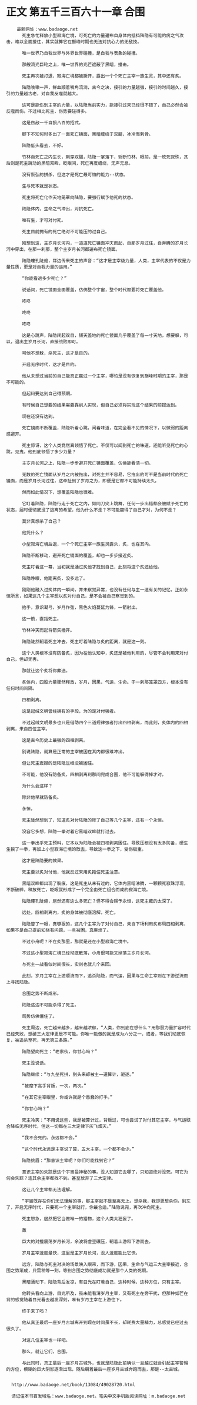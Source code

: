 # 正文 第五千三百六十一章 合围
        最新网址：www.badaoge.net
          死主急忙释放小型寂海亡境，可死亡的力量遍布自身体内抵挡陆隐有可能的疠之气攻击，难以全面接住，其实就算它在巅峰时期也无法对抗心力的无敌技。
      
          唯一世界乃自我世界与外界世界碰撞，是自我与表象的碰撞。
      
          那艘流光巨轮之上，唯一世界的光芒遮蔽了黑暗，撞击。
      
          死主再次被打退，寂海亡境都被撕开，露出一个个死亡主宰一族生灵，其中还有炙。
      
          陆隐咳嗽一声，鲜血顺着嘴角流淌，古今之决，接引的力量越强，接引的时间越久，接引的力量越古老，对自我反噬就越大。
      
          这可是能伤到主宰的力量，以陆隐当前实力，能接引过来已经很不错了，自己必然会被反噬而伤。不过相比死主，伤势要轻得多。
      
          这是伤敌一千自损八百的招式。
      
          脚下不知何时多出了一面死亡镜面，黑暗缠绕于双腿，冰冷而刺骨。
      
          陆隐低头看去，不好。
      
          竹林自死亡之内生长，刺穿双腿，陆隐一掌落下，斩断竹林，眼前，是一枚死寂珠，其后则是死主跳动的黑暗双眸，眨眼间，死亡再度缠绕，无声无息。
      
          没有恢弘的拼杀，但这才是死亡最可怕的能力--状态。
      
          生与死本就是状态。
      
          死主将死亡化作天地笼罩向陆隐，要强行赋予他死的状态。
      
          陆隐体内，生命之气冲出，对抗死亡。
      
          唯有生，才可对付死。
      
          死主目前拥有的死亡绝对不可能压的过自己。
      
          刚想到这，主岁月长河内，一道道死亡镜面冲天而起，自那岁月过往，自奔腾的岁月长河中穿出，在那一刹那，整个主岁月长河都遍布死亡镜面。
      
          陆隐瞳孔陡缩，耳边传来死主的声音：“这才是主宰级力量，人类，主宰代表的不仅是力量性质，更是对自我力量的运用。”
      
          “你能看透多少死亡？”
      
          说话间，死亡镜面全面覆盖，仿佛整个宇宙，整个时代都要将死亡覆盖他。
      
          咚咚
      
          咚咚
      
          咚咚
      
          这是心跳声，陆隐闭起双目，铺天盖地的死亡镜面几乎覆盖了每一寸天地，想要躲，可以，退出主岁月长河，直接战败即可。
      
          可他不想躲，杀死主，这才是目的。
      
          开启无序时代，这才是目的。
      
          他从未想过当前的自己能真正赢过一个主宰，哪怕是没有恢复到巅峰时期的主宰，那是不可能的。
      
          但起码要达到自己得预期。
      
          有时候自己想要的结果需要靠别人实现，但自己必须将实现这个结果的前提达到。
      
          现在还没有达到。
      
          死亡镜面不断覆盖，陆隐听着心跳，闻着味道，在完全看不见的情况下，以微弱的距离感避开。
      
          死主惊讶，这个人类竟然真领悟了死亡。不仅可以闻到死亡的味道，还能听见死亡的心跳，见鬼，他到底领悟了多少力量？
      
          主岁月长河之上，陆隐一步步避开死亡镜面覆盖，仿佛能看清一切。
      
          无数的死亡镜面从岁月之内被拖出，对死主并不容易，它拖出的可不是当前时代的死亡镜面，而是岁月长河过往，这牵扯到了岁月之力，即便是它都不可能持续太久。
      
          然而如此情况下，想覆盖陆隐也很难。
      
          它盯着陆隐，陆隐行走于死亡之内，如同刀尖上跳舞，任何一步出错都会被赋予死亡的状态，届时便彻底没了逃离的希望，他为什么不走？不可能赢得了自己才对，为何不走？
      
          莫非真想杀了自己？
      
          他凭什么？
      
          小型寂海亡境后退，一个个死亡主宰一族生灵露头，炙，也在其内。
      
          陆隐不断移动，避开死亡镜面的覆盖，却也一步步接近炙。
      
          死主盯着这一幕，当初就是通过炙他才找到自己，此刻将这个炙还给他。
      
          陆隐睁眼，他距离炙，没多远了。
      
          刚刚他融入过炙体内一瞬间，并未察觉异常，也没有任何与主一道有关的记忆。正如永恒所言，如果这几个主宰想以炙对付自己，是不会被自己察觉到的。
      
          抬手，意识凝弓，岁月作弦，黑色火焰蔓延为锋，一箭射出。
      
          这一箭，直指死主。
      
          竹林冲天而起将箭矢撞开。
      
          陆隐陡然朝着死主冲去，死主盯着陆隐与炙的距离，就是这一刻。
      
          这个人类根本没有防备炙，因为在他认知中，炙还是被他利用的，尽管不会利用来对付自己，但却无害。
      
          那就让这个炙将你葬送。
      
          炙体内，四股力量骤然释放，岁月，因果，气运，生命。于一刹那笼罩四方，根本没有任何时间间隔。
      
          四相剥离。
      
          这是起绒文明曾经拥有的手段，为的是对付强者。
      
          不过起绒文明最多也只是借助四个三道规律强者打出四相剥离，而此刻，炙体内的四相剥离，来自四位主宰。
      
          这是古今历史上最强的四相剥离。
      
          别说陆隐，就算是正常的主宰被困在其内都很难冲出。
      
          但让死主震撼的是陆隐压根没被困住。
      
          不可能，他没有防备炙，四相剥离刹那间完成合围，他不可能躲得掉才对。
      
          为什么会这样？
      
          除非他早就防备炙。
      
          永恒。
      
          死主陡然想到了，知道炙对付陆隐的除了自己等几个主宰，还有一个永恒。
      
          没容它多想，陆隐一拳对着它黑暗双眸就打过去。
      
          这一拳出乎死主预料，它本以为陆隐会被四相剥离困住。导致压根没有太多防备，硬生生挨了一拳，再加上小型寂海亡境的散去，导致这一拳之下，受伤极重。
      
          这才是陆隐要的效果。
      
          死主要以炙对付他，他就反过来用炙拖住死主注意。
      
          黑暗双眸都出现了裂痕，这是死主从未有过的，它体内黑暗沸腾，一颗颗死寂珠浮现，不断破碎，释放死亡，眨眼就形成了一个完全由死亡组合而成的寂海亡境。
      
          陆隐瞳孔陡缩，居然还有这么多死亡？怪不得会赐予永恒，这死主藏的太深了。
      
          远处，四相剥离内，炙的身体被彻底溶解，死亡。
      
          陆隐瞥了一眼，真够狠的，这几个主宰为了对付自己，亲自下场利用炙布局四相剥离，如果不是自己提前知晓有问题，一旦被困，真麻烦了。
      
          不过小舟呢？不在炙那里，那就是还在小型寂海亡境中。
      
          不过这小型寂海亡境已经彻底散落，小舟很可能又掉落主岁月长河。
      
          与死主一战看似时间很长，实则也就几个来回。
      
          此刻，岁月主宰在上游顺流而下，追杀陆隐，而气运，因果与生命主宰则在下游逆流而上寻找陆隐。
      
          合围之势不断成形。
      
          陆隐这边不可能杀得了死主。
      
          局势仿佛僵住了。
      
          死主周边，死亡越来越多，越来越浓郁，“人类，你到底在想什么？用那股力量扩容时代已经失败，想破三大定律更是不可能。你唯一能做的就是成为六分之一，或者，等我们彻底恢复，被追杀至死，再无第三条路。”
      
          陆隐望向死主：“老家伙，你甘心吗？”
      
          死主没说话。
      
          陆隐继续：“与九垒死拼，到头来却被主一道算计，驱逐。”
      
          “被麾下高手背叛，一次，两次。”
      
          “在其它主宰眼里，你或许就是个愚蠢的打手。”
      
          “你甘心吗？”
      
          死主冷笑：“不用说这些，我是被算计过，背叛过，可也尝试了对付其它主宰，与气运联合降临无序时代，但这一切都在三大定律下灰飞烟灭。”
      
          “我不会死的。永远都不会。”
      
          “这个时代永远是主宰说了算，五大主宰，一个都不会少。”
      
          陆隐挑眉：“那意识主宰呢？你们可能找到它？”
      
          意识主宰的失踪是这个宇宙最神秘的事。没人知道它去哪了，只知道绝对没死。可它为何会失踪？连其余主宰都找不到。甚至放弃了三大定律。
      
          这让几个主宰都无法理解。
      
          “宇宙既存在你们无法理解的事，那主宰就不是至高无上。想杀我，我却更想杀你。别忘了，开启无序时代，只要死一个主宰就行，你最合适。”陆隐说完，再次冲向死主。
      
          死主怒急，居然把它当做唯一的猎物，这个人类太狂妄了。
      
          轰
      
          巨大的对撞震荡岁月长河，余波将虚空碾压，朝着上游和下游而去。
      
          岁月主宰速度最快，这里是主岁月长河，没人速度能比它快。
      
          远方，陆隐与死主对决的场景映入眼帘，而下游，因果，生命与气运三大主宰接近，合围之势渐成，只需稍等一刻，等到合围之势彻底成功就是那个人类的死期。
      
          黑暗涌动下，陆隐背后发凉，有目光在盯着自己，这种时候，这种方位，只有主宰。
      
          他转头看向上游，目光所及，虽未能看清岁月主宰，又有死主在旁干扰，但那种如芒在背的感觉随着目光看去越发深刻，唯有岁月主宰在上游往下。
      
          终于来了吗？
      
          他从真正最后一座岁月古城离开到现在时间虽不长，却耗费大量精力，总感觉已经过去很久了。
      
          对这几位主宰也一样吧。
      
          那么，就让它们，合围。
      
          与此同时，真正最后一座岁月古城外，也就是陆隐此前确认一旦越过就会引起主宰警惕的方位，模糊的巨大阴影逐渐出现，随后朝着最后一座岁月古城奔跑而去，那是--太古城。
      
      
      http://www.badaoge.net/book/13084/49028720.html
      
      请记住本书首发域名：www.badaoge.net。笔尖中文手机版阅读网址：m.badaoge.net